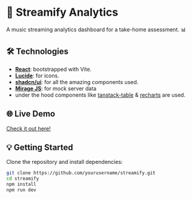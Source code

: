 # 🎵 Streamify Analytics

A music streaming analytics dashboard for a take-home assessment. 📊

## 🛠 Technologies

- [**React**](https://react.dev/): bootstrapped with Vite.
- [**Lucide**](https://lucide.dev/): for icons.
- [**shadcn/ui**](https://ui.shadcn.com/): for all the amazing components used.
- [**Mirage JS**](https://miragejs.com/): for mock server data
- under the hood components like [tanstack-table](https://tanstack.com/table/latest) & [recharts](https://recharts.org/) are used.

## 🌐 Live Demo

[Check it out here!](https://streamify-analytics.vercel.app/)

## 💡 Getting Started

Clone the repository and install dependencies:

```bash
git clone https://github.com/yourusername/streamify.git
cd streamify
npm install
npm run dev
```
